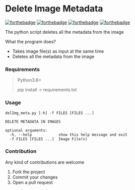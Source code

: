 # Delete Image Metadata
[![forthebadge](https://forthebadge.com/images/badges/built-with-grammas-recipe.svg)](https://forthebadge.com)
[![forthebadge](https://forthebadge.com/images/badges/built-with-love.svg)](https://forthebadge.com)
[![forthebadge](https://forthebadge.com/images/badges/made-with-python.svg)](https://forthebadge.com)
[![forthebadge](https://forthebadge.com/images/badges/powered-by-water.svg)](https://forthebadge.com)

The python script deletes all the metadata from the image

What the program does?
- Takes image file(s) as input at the same time
- Deletes all the metadata from the image

### Requirements
>Python3.6+
> 
> pip install -r requirements.txt


### Usage
```
delImg_meta.py [-h] -f FILES [FILES ...]

DELETE METADATA IN IMAGES

optional arguments:
  -h, --help            show this help message and exit
  -f FILES [FILES ...]  Image File(s)
```

### Contribution
Any kind of contributions are welcome
1. Fork the project
2. Commit your changes
3. Open a pull request


